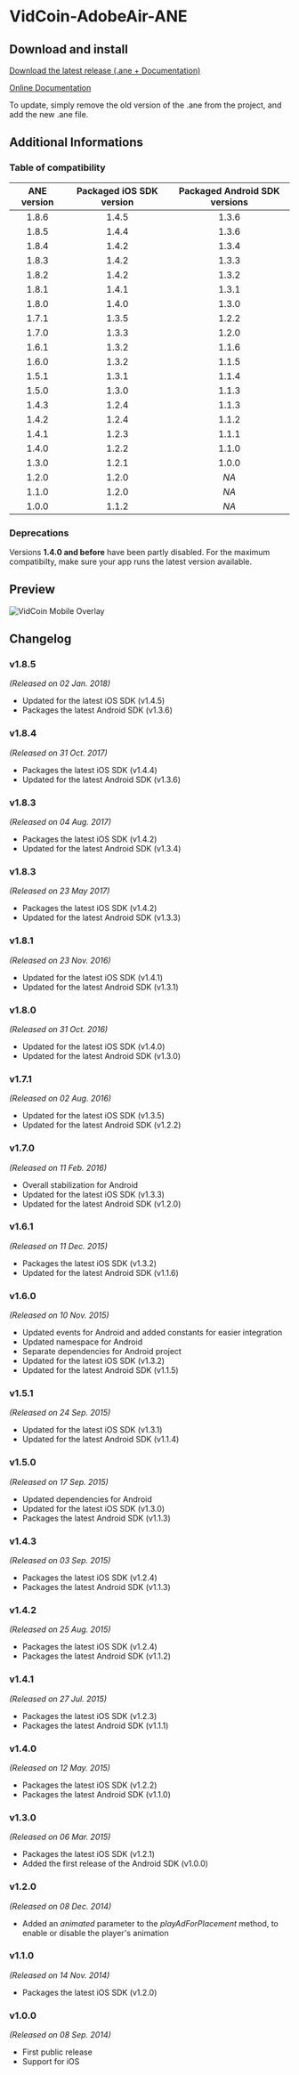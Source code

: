 VidCoin-AdobeAir-ANE
===============
## Download and install

[Download the latest release (.ane + Documentation)](https://github.com/VidCoin/VidCoin-AdobeAir-ANE/releases/download/v1.8.6/VidCoin-ANE.zip)

[Online Documentation](https://github.com/VidCoin/VidCoin-AdobeAir-ANE/blob/master/Documentation.md)

To update, simply remove the old version of the .ane from the project, and add the new .ane file.

## Additional Informations

### Table of compatibility

| ANE version  | Packaged iOS SDK version | Packaged Android SDK versions |
| :-------------: | :-------------: | :-------------: |
| 1.8.6 | 1.4.5 | 1.3.6 |
| 1.8.5 | 1.4.4 | 1.3.6 |
| 1.8.4 | 1.4.2 | 1.3.4 |
| 1.8.3 | 1.4.2 | 1.3.3 |
| 1.8.2 | 1.4.2 | 1.3.2 |
| 1.8.1 | 1.4.1 | 1.3.1 |
| 1.8.0 | 1.4.0 | 1.3.0 |
| 1.7.1 | 1.3.5 | 1.2.2 |
| 1.7.0 | 1.3.3 | 1.2.0 |
| 1.6.1 | 1.3.2 | 1.1.6 |
| 1.6.0 | 1.3.2 | 1.1.5 |
| 1.5.1 | 1.3.1 | 1.1.4 |
| 1.5.0 | 1.3.0 | 1.1.3 |
| 1.4.3 | 1.2.4 | 1.1.3 |
| 1.4.2 | 1.2.4 | 1.1.2 |
| 1.4.1 | 1.2.3 | 1.1.1 |
| 1.4.0 | 1.2.2 | 1.1.0 |
| 1.3.0 | 1.2.1 | 1.0.0 |
| 1.2.0 | 1.2.0 | *NA* |
| 1.1.0 | 1.2.0 | *NA* |
| 1.0.0 | 1.1.2 | *NA* |

### Deprecations
Versions **1.4.0 and before** have been partly disabled. For the maximum compatibilty, make sure your app runs the latest version available.

## Preview
![VidCoin Mobile Overlay](https://d3rud9259azp35.cloudfront.net/preview/ios.png "VidCoin Mobile Overlay")

## Changelog

### v1.8.5
*(Released on 02 Jan. 2018)*
- Updated for the latest iOS SDK (v1.4.5)
- Packages the latest Android SDK (v1.3.6)

### v1.8.4
*(Released on 31 Oct. 2017)*
- Packages the latest iOS SDK (v1.4.4)
- Updated for the latest Android SDK (v1.3.6)

### v1.8.3
*(Released on 04 Aug. 2017)*
- Packages the latest iOS SDK (v1.4.2)
- Updated for the latest Android SDK (v1.3.4)

### v1.8.3
*(Released on 23 May 2017)*
- Packages the latest iOS SDK (v1.4.2)
- Updated for the latest Android SDK (v1.3.3)

### v1.8.1
*(Released on 23 Nov. 2016)*
- Updated for the latest iOS SDK (v1.4.1)
- Updated for the latest Android SDK (v1.3.1)

### v1.8.0
*(Released on 31 Oct. 2016)*
- Updated for the latest iOS SDK (v1.4.0)
- Updated for the latest Android SDK (v1.3.0)

### v1.7.1
*(Released on 02 Aug. 2016)*
- Updated for the latest iOS SDK (v1.3.5)
- Updated for the latest Android SDK (v1.2.2)

### v1.7.0
*(Released on 11 Feb. 2016)*
- Overall stabilization for Android
- Updated for the latest iOS SDK (v1.3.3)
- Updated for the latest Android SDK (v1.2.0)

### v1.6.1
*(Released on 11 Dec. 2015)*
- Packages the latest iOS SDK (v1.3.2)
- Updated for the latest Android SDK (v1.1.6)

### v1.6.0
*(Released on 10 Nov. 2015)*
- Updated events for Android and added constants for easier integration
- Updated namespace for Android
- Separate dependencies for Android project
- Updated for the latest iOS SDK (v1.3.2)
- Updated for the latest Android SDK (v1.1.5)

### v1.5.1
*(Released on 24 Sep. 2015)*
- Updated for the latest iOS SDK (v1.3.1)
- Updated for the latest Android SDK (v1.1.4)

### v1.5.0
*(Released on 17 Sep. 2015)*
- Updated dependencies for Android
- Updated for the latest iOS SDK (v1.3.0)
- Packages the latest Android SDK (v1.1.3)

### v1.4.3
*(Released on 03 Sep. 2015)*
- Packages the latest iOS SDK (v1.2.4)
- Packages the latest Android SDK (v1.1.3)

### v1.4.2
*(Released on 25 Aug. 2015)*
- Packages the latest iOS SDK (v1.2.4)
- Packages the latest Android SDK (v1.1.2)

### v1.4.1
*(Released on 27 Jul. 2015)*
- Packages the latest iOS SDK (v1.2.3)
- Packages the latest Android SDK (v1.1.1)

### v1.4.0
*(Released on 12 May. 2015)*
- Packages the latest iOS SDK (v1.2.2)
- Packages the latest Android SDK (v1.1.0)

### v1.3.0
*(Released on 06 Mar. 2015)*
- Packages the latest iOS SDK (v1.2.1)
- Added the first release of the Android SDK (v1.0.0)
 
### v1.2.0
*(Released on 08 Dec. 2014)*
- Added an *animated* parameter to the *playAdForPlacement* method, to enable or disable the player's animation

### v1.1.0
*(Released on 14 Nov. 2014)*
- Packages the latest iOS SDK (v1.2.0)

### v1.0.0
*(Released on 08 Sep. 2014)*
- First public release
- Support for iOS
